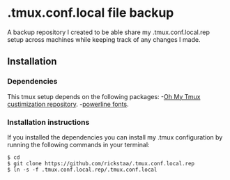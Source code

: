 # .tmux.conf.local file backup

A backup repository I created to be able share my .tmux.conf.local.rep setup across machines while keeping track of any changes I made.

## Installation


### Dependencies
This tmux setup depends on the following packages:
-[Oh My Tmux custimization repository](https://github.com/gpakosz/.tmux). 
-[powerline fonts](https://github.com/powerline/fonts).

### Installation instructions
If you installed the dependencies you can install my .tmux configuration by running the following commands in your terminal:

```
$ cd
$ git clone https://github.com/rickstaa/.tmux.conf.local.rep
$ ln -s -f .tmux.conf.local.rep/.tmux.conf.local
```
